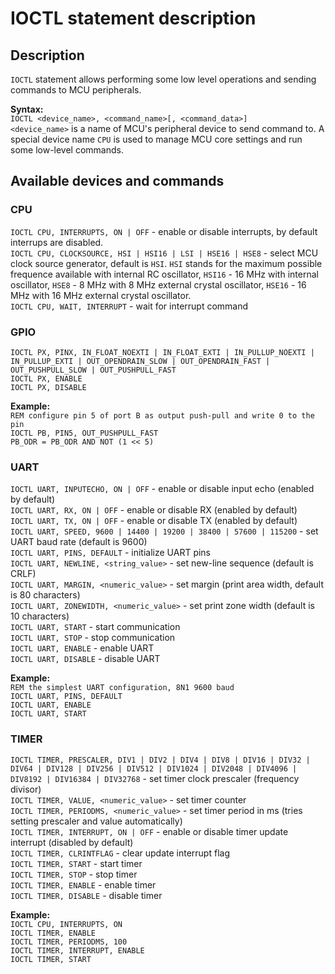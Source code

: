 # IOCTL statement description  
  
## Description    
  
`IOCTL` statement allows performing some low level operations and sending commands to MCU peripherals.  
  
**Syntax:**  
`IOCTL <device_name>, <command_name>[, <command_data>]`  
`<device_name>` is a name of MCU's peripheral device to send command to. A special device name `CPU` is used to manage MCU core settings and run some low-level commands.  
  
## Available devices and commands  
  
### CPU  
  
`IOCTL CPU, INTERRUPTS, ON | OFF` - enable or disable interrupts, by default interrups are disabled.  
`IOCTL CPU, CLOCKSOURCE, HSI | HSI16 | LSI | HSE16 | HSE8` - select MCU clock source generator, default is `HSI`. `HSI` stands for the maximum possible frequence available with internal RC oscillator, `HSI16` - 16 MHz with internal oscillator, `HSE8` - 8 MHz with 8 MHz external crystal oscillator, `HSE16` - 16 MHz with 16 MHz external crystal oscillator.  
`IOCTL CPU, WAIT, INTERRUPT` - wait for interrupt command  
  
### GPIO  
  
`IOCTL PX, PINX, IN_FLOAT_NOEXTI | IN_FLOAT_EXTI | IN_PULLUP_NOEXTI | IN_PULLUP_EXTI | OUT_OPENDRAIN_SLOW | OUT_OPENDRAIN_FAST | OUT_PUSHPULL_SLOW | OUT_PUSHPULL_FAST`  
`IOCTL PX, ENABLE`  
`IOCTL PX, DISABLE`  
  
**Example:**  
`REM configure pin 5 of port B as output push-pull and write 0 to the pin`  
`IOCTL PB, PIN5, OUT_PUSHPULL_FAST`  
`PB_ODR = PB_ODR AND NOT (1 << 5)`  
  
### UART  
  
`IOCTL UART, INPUTECHO, ON | OFF` - enable or disable input echo (enabled by default)  
`IOCTL UART, RX, ON | OFF` - enable or disable RX (enabled by default)  
`IOCTL UART, TX, ON | OFF` - enable or disable TX (enabled by default)  
`IOCTL UART, SPEED, 9600 | 14400 | 19200 | 38400 | 57600 | 115200` - set UART baud rate (default is 9600)  
`IOCTL UART, PINS, DEFAULT` - initialize UART pins  
`IOCTL UART, NEWLINE, <string_value>` - set new-line sequence (default is CRLF)  
`IOCTL UART, MARGIN, <numeric_value>` - set margin (print area width, default is 80 characters)  
`IOCTL UART, ZONEWIDTH, <numeric_value>` - set print zone width (default is 10 characters)  
`IOCTL UART, START` - start communication  
`IOCTL UART, STOP` - stop communication  
`IOCTL UART, ENABLE` - enable UART  
`IOCTL UART, DISABLE` - disable UART  
  
**Example:**  
`REM the simplest UART configuration, 8N1 9600 baud`  
`IOCTL UART, PINS, DEFAULT`  
`IOCTL UART, ENABLE`  
`IOCTL UART, START`  
  
### TIMER  
  
`IOCTL TIMER, PRESCALER, DIV1 | DIV2 | DIV4 | DIV8 | DIV16 | DIV32 | DIV64 | DIV128 | DIV256 | DIV512 | DIV1024 | DIV2048 | DIV4096 | DIV8192 | DIV16384 | DIV32768` - set timer clock prescaler (frequency divisor)  
`IOCTL TIMER, VALUE, <numeric_value>` - set timer counter  
`IOCTL TIMER, PERIODMS, <numeric_value>` - set timer period in ms (tries setting prescaler and value automatically)  
`IOCTL TIMER, INTERRUPT, ON | OFF` - enable or disable timer update interrupt (disabled by default)  
`IOCTL TIMER, CLRINTFLAG` - clear update interrupt flag  
`IOCTL TIMER, START` - start timer  
`IOCTL TIMER, STOP` - stop timer  
`IOCTL TIMER, ENABLE` - enable timer  
`IOCTL TIMER, DISABLE` - disable timer  
  
**Example:**  
`IOCTL CPU, INTERRUPTS, ON`  
`IOCTL TIMER, ENABLE`  
`IOCTL TIMER, PERIODMS, 100`  
`IOCTL TIMER, INTERRUPT, ENABLE`  
`IOCTL TIMER, START`  
  